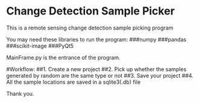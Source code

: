 # Change Detection Sample Picker
This is a remote sensing change detection sample picking program

You may need these libraries to run the program:
###numpy
###pandas
###scikit-image
###PyQt5

MainFrame.py is the entrance of the program.

#Workflow:
##1. Create a new project
##2. Pick up whether the samples generated by random are the same type or not
##3. Save your project
##4. All the sample locations are saved in a sqlite3(.db) file

Thank you.
